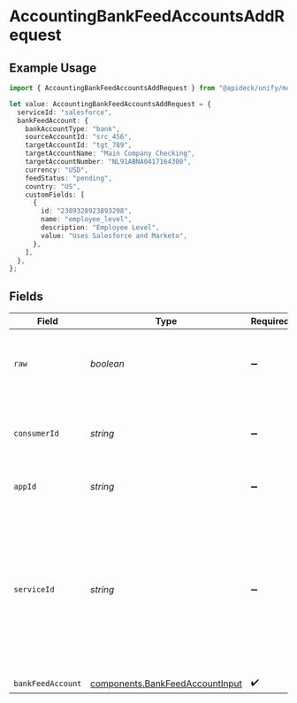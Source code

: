 # AccountingBankFeedAccountsAddRequest

## Example Usage

```typescript
import { AccountingBankFeedAccountsAddRequest } from "@apideck/unify/models/operations";

let value: AccountingBankFeedAccountsAddRequest = {
  serviceId: "salesforce",
  bankFeedAccount: {
    bankAccountType: "bank",
    sourceAccountId: "src_456",
    targetAccountId: "tgt_789",
    targetAccountName: "Main Company Checking",
    targetAccountNumber: "NL91ABNA0417164300",
    currency: "USD",
    feedStatus: "pending",
    country: "US",
    customFields: [
      {
        id: "2389328923893298",
        name: "employee_level",
        description: "Employee Level",
        value: "Uses Salesforce and Marketo",
      },
    ],
  },
};
```

## Fields

| Field                                                                                                                                         | Type                                                                                                                                          | Required                                                                                                                                      | Description                                                                                                                                   | Example                                                                                                                                       |
| --------------------------------------------------------------------------------------------------------------------------------------------- | --------------------------------------------------------------------------------------------------------------------------------------------- | --------------------------------------------------------------------------------------------------------------------------------------------- | --------------------------------------------------------------------------------------------------------------------------------------------- | --------------------------------------------------------------------------------------------------------------------------------------------- |
| `raw`                                                                                                                                         | *boolean*                                                                                                                                     | :heavy_minus_sign:                                                                                                                            | Include raw response. Mostly used for debugging purposes                                                                                      |                                                                                                                                               |
| `consumerId`                                                                                                                                  | *string*                                                                                                                                      | :heavy_minus_sign:                                                                                                                            | ID of the consumer which you want to get or push data from                                                                                    | test-consumer                                                                                                                                 |
| `appId`                                                                                                                                       | *string*                                                                                                                                      | :heavy_minus_sign:                                                                                                                            | The ID of your Unify application                                                                                                              | dSBdXd2H6Mqwfg0atXHXYcysLJE9qyn1VwBtXHX                                                                                                       |
| `serviceId`                                                                                                                                   | *string*                                                                                                                                      | :heavy_minus_sign:                                                                                                                            | Provide the service id you want to call (e.g., pipedrive). Only needed when a consumer has activated multiple integrations for a Unified API. | salesforce                                                                                                                                    |
| `bankFeedAccount`                                                                                                                             | [components.BankFeedAccountInput](../../models/components/bankfeedaccountinput.md)                                                            | :heavy_check_mark:                                                                                                                            | N/A                                                                                                                                           |                                                                                                                                               |